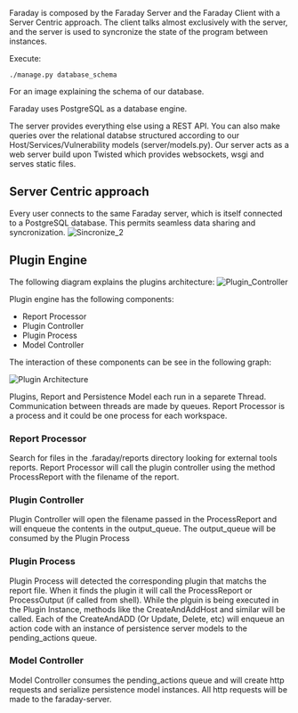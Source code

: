 Faraday is composed by the Faraday Server and the Faraday Client with a Server 
Centric approach. The client talks almost exclusively with the server, and the 
server is used to syncronize the state of the program between instances.

Execute:
```
./manage.py database_schema
```
For an image explaining the schema of our database.

Faraday uses PostgreSQL as a database engine.

The server provides everything else using a REST API. You can also make queries over
the relational databse structured according to our Host/Services/Vulnerability models (server/models.py). Our
server acts as a web server build upon Twisted which provides websockets, wsgi and serves static files.

## Server Centric approach

Every user connects to the same Faraday server, which is itself connected to a PostgreSQL database.
This permits seamless data sharing and syncronization.
![Sincronize_2](https://raw.github.com/wiki/infobyte/faraday/images/architecture/faraday_schema.png)


## Plugin Engine

The following diagram explains the plugins architecture:
![Plugin_Controller](https://raw.github.com/wiki/infobyte/faraday/images/architecture/plugin_controller.png)

Plugin engine has the following components:

* Report Processor
* Plugin Controller
* Plugin Process
* Model Controller

The interaction of these components can be see in the following graph:

![Plugin Architecture](https://raw.github.com/wiki/infobyte/faraday/images/architecture/plugin_architecture.png)

Plugins, Report and Persistence Model each run in a separete Thread.
Communication between threads are made by queues.
Report Processor is a process and it could be one process for each workspace.

### Report Processor

Search for files in the .faraday/reports directory looking for external tools reports.
Report Processor will call the plugin controller using the method ProcessReport with the filename of the report.

### Plugin Controller

Plugin Controller will open the filename passed in the ProcessReport and will enqueue the contents in the output_queue.
The output_queue will be consumed by the Plugin Process

### Plugin Process

Plugin Process will detected the corresponding plugin that matchs the report file.
When it finds the plugin it will call the ProcessReport or ProcessOutput (if called from shell).
While the plguin is being executed in the Plugin Instance, methods like the CreateAndAddHost and similar will be called.
Each of the CreateAndADD (Or Update, Delete, etc) will enqueue an action code with an instance of persistence server models to the pending_actions queue.

### Model Controller

Model Controller consumes the pending_actions queue and will create http requests and serialize persistence model instances.
All http requests will be made to the faraday-server.